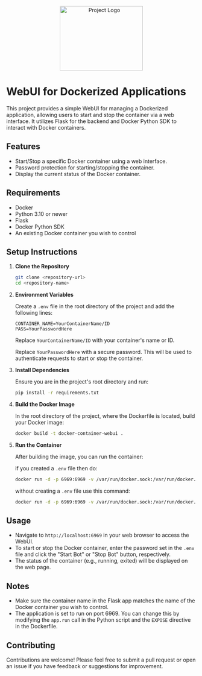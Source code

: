 <p align="center">
  <img src="https://i.imgur.com/gHDYN8T.png" alt="Project Logo" style="width:220px; height:171px; object-fit:cover;">
</p>

# WebUI for Dockerized Applications

This project provides a simple WebUI for managing a Dockerized application, allowing users to start and stop the container via a web interface. It utilizes Flask for the backend and Docker Python SDK to interact with Docker containers.

## Features

- Start/Stop a specific Docker container using a web interface.
- Password protection for starting/stopping the container.
- Display the current status of the Docker container.

## Requirements

- Docker
- Python 3.10 or newer
- Flask
- Docker Python SDK
- An existing Docker container you wish to control

## Setup Instructions

1. **Clone the Repository**

    ```bash
    git clone <repository-url>
    cd <repository-name>
    ```

2. **Environment Variables**

    Create a `.env` file in the root directory of the project and add the following lines:

    ```plaintext
    CONTAINER_NAME=YourContainerName/ID
    PASS=YourPasswordHere
    ```
    Replace `YourContainerName/ID` with your container's name or ID.

    Replace `YourPasswordHere` with a secure password. This will be used to authenticate requests to start or stop the container.

3. **Install Dependencies**

    Ensure you are in the project's root directory and run:

    ```bash
    pip install -r requirements.txt
    ```

4. **Build the Docker Image**

    In the root directory of the project, where the Dockerfile is located, build your Docker image:

    ```bash
    docker build -t docker-container-webui .
    ```

5. **Run the Container**

    After building the image, you can run the container:

     if you created a `.env` file then do:

    ```bash
    docker run -d -p 6969:6969 -v /var/run/docker.sock:/var/run/docker.sock --name docker-container-webui docker-container-webui

    ```
    without creating a `.env` file use this command:

    ```bash
    docker run -d -p 6969:6969 -v /var/run/docker.sock:/var/run/docker.sock -e PASS=yourpassword -e CONTAINER-NAME=yourcontainername --name docker-container-webui docker-container-webui

    ```

## Usage

- Navigate to `http://localhost:6969` in your web browser to access the WebUI.
- To start or stop the Docker container, enter the password set in the `.env` file and click the "Start Bot" or "Stop Bot" button, respectively.
- The status of the container (e.g., running, exited) will be displayed on the web page.

## Notes

- Make sure the container name in the Flask app matches the name of the Docker container you wish to control.
- The application is set to run on port 6969. You can change this by modifying the `app.run` call in the Python script and the `EXPOSE` directive in the Dockerfile.

## Contributing

Contributions are welcome! Please feel free to submit a pull request or open an issue if you have feedback or suggestions for improvement.


